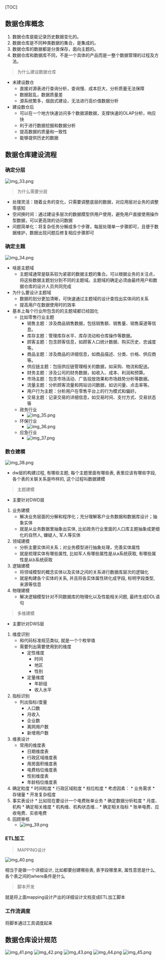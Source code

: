 [TOC]

## 数据仓库概念


1. 数据仓库是能记录历史数据变化的。
2. 数据仓库是不同种类数据的集合，是集成的。
3. 数据仓库的数据都是分类保存，面向主题的。
4. 数据仓库和数据库不同，不是一个具体的产品而是一整个数据管理的过程及方法。

> 为什么建设数据仓库

* 未建设数仓
    * 直接对源表进行查询分析，查询慢、成本巨大，分析质量无法保障
    * 数据脏乱，数据质量差
    * 源系统繁多，烟囱式建设，无法进行高价值数据分析
* 建设数仓后
    * 可以在一个地方快速访问多个数据源数据，支撑快速的OLAP分析，响应快
    * 利于进行数据挖掘和数据分析
    * 提高数据的质量和一致性
    * 能够提供历史的数据
    

## 数据仓库建设流程


### 确定分层

![img_33.png](img_33.png)

> 为什么需要分层

* 处理灵活：随着业务的变化，只需要调整底层的数据，对应用层对业务的调整零感知
* 空间换时间：通过建设多层次的数据模型供用户使用，避免用户直接使用操作型数据，可以更高效的访问数据
* 问题简单化：将复杂任务分解成多个步骤，每层处理单一步骤即可，且便于数据维护，数据出现问题后修复相应步骤即可

### 确定主题

![img_34.png](img_34.png)
* 啥是主题域
    * 主题域通常是联系较为紧密的数据主题的集合。可以根据业务的关注点，将这些数据主题划分到不同的主题域。主题域的确定必须由最终用户和数据仓库的设计人员共同完成
* 为什么要设计主题域
    * 数据的划分更加清晰，可快速通过主题域的设计查找出实体间的关系
    * 提高用户在数据使用时的效率
* 基本上每个行业所包含的的主题域都已经固化
    * 比如零售行业主题
        * 销售主题：涉及商品销售数据，包括销售额、销售量、销售渠道等信息。
        * 库存主题：管理库存水平、库存流动和仓库操作等数据。
        * 顾客主题：包含顾客信息，如顾客人口统计数据、购买历史、忠诚度等。
        * 商品主题：涉及商品的详细信息，如商品描述、分类、价格、供应商等。
        * 供应链主题：包括供应链管理相关的数据，如采购、物流和配送。
        * 财务主题：涉及公司的财务数据，如收入、成本、利润和预算。
        * 市场主题：包含市场活动、广告投放效果和市场趋势分析等数据。
        * 流量主题：分析顾客流量和网站访问数据，如访问量、点击率等。
        * 用户行为主题：分析用户在零售平台上的行为模式和偏好。
        * 交易主题：记录交易的详细信息，如交易时间、支付方式、交易状态等
    * 政务行业
        * ![img_35.png](img_35.png)
    * 环保行业
        * ![img_36.png](img_36.png)
    * 应急行业
        * ![img_37.png](img_37.png)

### 数仓建模

![img_38.png](img_38.png)

* dw层的构建过程, 有哪些主题, 每个主题里面有哪些表, 表里应该有哪些字段, 各个表的关联关系是咋样的, 这个过程叫数据建模

> 主题建模

* 主要针对DWD层

1. 业务建模
    * 解决业务层面的分解和程序化；充分理解客户业务数据和数据库设计；抽象实体
    * 就是从业务数据里抽象出实体, 比如政务行业里面的人口库主题抽象成更细化的自然人, 嫌疑人, 军人等实体
2. 领域建模
    * 分析主要实体间关系；对业务模型进行抽象处理，完善实体属性
    * 就是梳理实体有哪些属性, 比如军人有哪些属性是从a系统获取, 有哪些属性是从b系统获取
3. 逻辑建模
    * 将领域模型的概念实体以及实体之间的关系进行数据库层次的逻辑化
    * 就是构建各个实体的关系, 并且将各实体属性转化成字段, 标明字段类型, 来源等信息
4. 物理建模
    * 解决逻辑模型针对不同数据库的物理化以及性能相关问题, 最终生成DDL语句

> 多维建模

* 主要针对DWS层

1. 维度识别 
    * 和代码标准规范类似, 就是一个个枚举值
    * 需要列出需要使用到的维度
        * 定性维度
            * 时间
            * 地区
            * 性别
        * 定量维度
            * 年龄组
            * 收入水平
2. 指标识别 
   * 列出指标/度量
        * 人口数
        * 月收入
        * 企业数
        * 离网用户数
        * 新增用户数
3. 维表设计
    * 常用的维度表
        * 日期维度表
        * 行政区域维度表
        * 用房面积维度表
        * 电费档位维度表
        * 性别维度表
        * 年龄档位维度表
4. 确定粒度
        * 时间粒度
        * 行政区域粒度
        * 档位粒度
        * 考虑因素：
        * 业务需求
        * 存储量
        * 开发复杂程度
5. 事实表设计
        * 比如现在要设计一个电费账单业务
            * 确定数据分析粒度
                * 月度、机构
            * 确定相关维度
                * 机构维、机构状态维…
            * 确定相关指标
                * 账单电费、应收电费、实收电费
6. 回顾审核
    * ![img_39.png](img_39.png)
### ETL加工

> MAPPING设计

![img_40.png](img_40.png)

相当于是做一个详细设计, 比如都要创建哪些表, 表字段哪里来, 属性意思是什么, 各个表之间的where条件是什么

> 脚本开发

就是将上面mapping设计产出的详细设计文档变成ETL加工脚本
### 工作流调度

将脚本通过工具调度起来

## 数据仓库设计规范

![img_41.png](img_41.png)
![img_42.png](img_42.png)
![img_43.png](img_43.png)
![img_44.png](img_44.png)
![img_45.png](img_45.png)